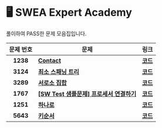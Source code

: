 # 🖥️ SWEA Expert Academy

풀이하여 PASS한 문제 모음집입니다.

 |  문제 번호  |  문제  |   링크    | 
  | :----: |  ----  |   :----:  |
  |**1238**|**[ Contact ](https://swexpertacademy.com/main/code/problem/problemDetail.do?contestProbId=AV15B1cKAKwCFAYD&categoryId=AV15B1cKAKwCFAYD&categoryType=CODE&problemTitle=1238&orderBy=FIRST_REG_DATETIME&selectCodeLang=ALL&select-1=&pageSize=10&pageIndex=1&&&&&&&&&)**| **[코드](https://github.com/ahjinU/JavaCodingTest/blob/master/SWEA/Code/SWEA1238.java)**|
  |**3124**|**[최소 스패닝 트리](https://swexpertacademy.com/main/code/problem/problemDetail.do?contestProbId=AV_mSnmKUckDFAWb)**| **[코드](https://github.com/ahjinU/JavaCodingTest/blob/master/SWEA/Code/SWEA3124.java)**
  |**3289**|**[서로소 집합](https://swexpertacademy.com/main/code/problem/problemDetail.do?contestProbId=AWBJKA6qr2oDFAWr)**| **[코드](https://github.com/ahjinU/JavaCodingTest/blob/master/SWEA/Code/SWEA3289.java)**
  |**1767**|**[[SW Test 샘플문제] 프로세서 연결하기](https://swexpertacademy.com/main/code/problem/problemDetail.do?contestProbId=AV4suNtaXFEDFAUf)**| **[코드](https://github.com/ahjinU/JavaCodingTest/blob/master/SWEA/Code/SWEA1767.java)**
  |**1251**|**[하나로](https://swexpertacademy.com/main/code/problem/problemDetail.do?contestProbId=AV15StKqAQkCFAYD&categoryId=AV15StKqAQkCFAYD&categoryType=CODE&problemTitle=1251&orderBy=FIRST_REG_DATETIME&selectCodeLang=ALL&select-1=&pageSize=10&pageIndex=1)**| **[코드](https://github.com/ahjinU/JavaCodingTest/blob/master/SWEA/Code/SWEA1251.java)**
  |**5643**|**[키순서](http://swexpertacademy.com/main/code/problem/problemDetail.do?contestProbId=AWXQsLWKd5cDFAUo&categoryId=AWXQsLWKd5cDFAUo&categoryType=CODE&problemTitle=5643&orderBy=FIRST_REG_DATETIME&selectCodeLang=ALL&select-1=&pageSize=10&pageIndex=1&&&&&&&&&)**| **[코드](https://github.com/ahjinU/JavaCodingTest/blob/master/SWEA/Code/SWEA1251.java)**
